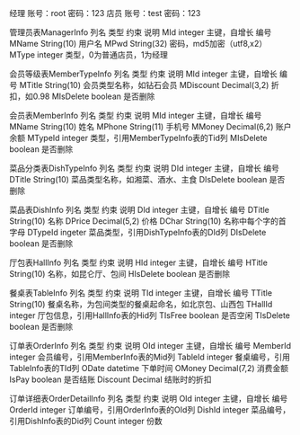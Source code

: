 经理
账号：root
密码：123
店员
账号：test
密码：123

管理员表ManagerInfo
列名	类型	约束	说明
MId	integer	主键，自增长	编号
MName	String(10)		用户名
MPwd	String(32)		密码，md5加密（utf8,x2）
MType	integer		类型，0为普通店员，1为经理

会员等级表MemberTypeInfo
列名	类型	约束	说明
MId	integer	主键，自增长	编号
MTitle	String(10)		会员类型名称，如钻石会员
MDiscount	Decimal(3,2)		折扣，如0.98
MIsDelete	boolean		是否删除

会员表MemberInfo
列名	类型	约束	说明
MId	integer	主键，自增长	编号
MName	String(10)		姓名
MPhone	String(11)		手机号
MMoney	Decimal(6,2)		账户余额
MTypeId	integer		类型，引用MemberTypeInfo表的Tid列
MIsDelete	boolean		是否删除

菜品分类表DishTypeInfo
列名	类型	约束	说明
DId	integer	主键，自增长	编号
DTitle	String(10)		菜品类型名称，如湘菜、酒水、主食
DIsDelete	boolean		是否删除

菜品表DishInfo
列名	类型	约束	说明
DId	integer	主键，自增长	编号
DTitle	String(10)		名称
DPrice	Decimal(5,2)		价格
DChar	String(10)		名称中每个字的首字母
DTypeId	ingeter		菜品类型，引用DishTypeInfo表的DId列
DIsDelete	boolean		是否删除

厅包表HallInfo
列名	类型	约束	说明
HId	integer	主键，自增长	编号
HTitle	String(10)		名称，如昆仑厅、包间
HIsDelete	boolean		是否删除

餐桌表TableInfo
列名	类型	约束	说明
TId	integer	主键，自增长	编号
TTitle	String(10)		餐桌名称，为包间类型的餐桌起命名，如北京包、山西包
THallId	integer		厅包信息，引用HallInfo表的Hid列
TIsFree	boolean		是否空闲
TIsDelete	boolean		是否删除

订单表OrderInfo
列名	类型	约束	说明
OId	integer	主键，自增长	编号
MemberId	integer		会员编号，引用MemberInfo表的Mid列
TableId	integer		餐桌编号，引用TableInfo表的TId列
ODate	datetime		下单时间
OMoney	Decimal(7,2)		消费金额
IsPay	boolean		是否结账
Discount	Decimal		结账时的折扣

订单详细表OrderDetailInfo
列名	类型	约束	说明
OId	integer	主键，自增长	编号
OrderId	integer		订单编号，引用OrderInfo表的OId列
DishId	integer		菜品编号，引用DishInfo表的Did列
Count	integer		份数
